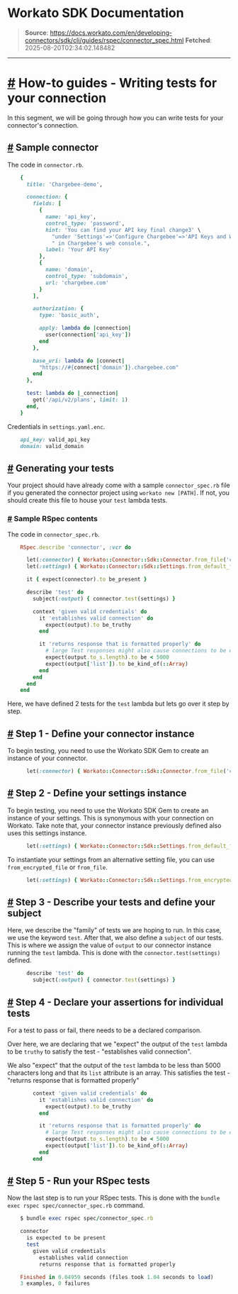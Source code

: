 # Workato SDK Documentation

> **Source**: https://docs.workato.com/en/developing-connectors/sdk/cli/guides/rspec/connector_spec.html
> **Fetched**: 2025-08-20T02:34:02.148482

---

# [#](<#how-to-guides-writing-tests-for-your-connection>) How-to guides - Writing tests for your connection

In this segment, we will be going through how you can write tests for your connector's connection.

## [#](<#sample-connector>) Sample connector

The code in `connector.rb`.
```ruby
    {
      title: 'Chargebee-demo',

      connection: {
        fields: [
          {
            name: 'api_key',
            control_type: 'password',
            hint: 'You can find your API key final change3' \
              "under 'Settings'=>'Configure Chargebee'=>'API Keys and Webhooks'" \
              " in Chargebee's web console.",
            label: 'Your API Key'
          },
          {
            name: 'domain',
            control_type: 'subdomain',
            url: 'chargebee.com'
          }
        ],

        authorization: {
          type: 'basic_auth',  

          apply: lambda do |connection|
            user(connection['api_key'])
          end
        },

        base_uri: lambda do |connect|
          "https://#{connect['domain']}.chargebee.com"
        end
      },

      test: lambda do |_connection|
        get('/api/v2/plans', limit: 1)
      end,
    }
```

Credentials in `settings.yaml.enc`.
```ruby
    api_key: valid_api_key
    domain: valid_domain
```

## [#](<#generating-your-tests>) Generating your tests

Your project should have already come with a sample `connector_spec.rb` file if you generated the connector project using `workato new [PATH]`. If not, you should create this file to house your `test` lambda tests.

### [#](<#sample-rspec-contents>) Sample RSpec contents

The code in `connector_spec.rb`.
```ruby
    RSpec.describe 'connector', :vcr do

      let(:connector) { Workato::Connector::Sdk::Connector.from_file('connector.rb', settings) }
      let(:settings) { Workato::Connector::Sdk::Settings.from_default_file }

      it { expect(connector).to be_present }

      describe 'test' do
        subject(:output) { connector.test(settings) }

        context 'given valid credentials' do
          it 'establishes valid connection' do
            expect(output).to be_truthy
          end

          it 'returns response that is formatted properly' do
            # large Test responses might also cause connections to be evaluated wrongly
            expect(output.to_s.length).to be < 5000
            expect(output['list']).to be_kind_of(::Array)
          end
        end
      end
    end
```

Here, we have defined 2 tests for the `test` lambda but lets go over it step by step.

## [#](<#step-1-define-your-connector-instance>) Step 1 - Define your connector instance

To begin testing, you need to use the Workato SDK Gem to create an instance of your connector.
```ruby
      let(:connector) { Workato::Connector::Sdk::Connector.from_file('connector.rb', settings) }
```

## [#](<#step-2-define-your-settings-instance>) Step 2 - Define your settings instance

To begin testing, you need to use the Workato SDK Gem to create an instance of your settings. This is synonymous with your connection on Workato. Take note that, your connector instance previously defined also uses this settings instance.
```ruby
      let(:settings) { Workato::Connector::Sdk::Settings.from_default_file }
```

To instantiate your settings from an alternative setting file, you can use `from_encrypted_file` or `from_file`.
```ruby
      let(:settings) { Workato::Connector::Sdk::Settings.from_encrypted_file('invalid_settings.yaml.enc') }
```

## [#](<#step-3-describe-your-tests-and-define-your-subject>) Step 3 - Describe your tests and define your subject

Here, we describe the "family" of tests we are hoping to run. In this case, we use the keyword `test`. After that, we also define a `subject` of our tests. This is where we assign the value of `output` to our connector instance running the `test` lambda. This is done with the `connector.test(settings)` defined.
```ruby
      describe 'test' do
        subject(:output) { connector.test(settings) }
```

## [#](<#step-4-declare-your-assertions-for-individual-tests>) Step 4 - Declare your assertions for individual tests

For a test to pass or fail, there needs to be a declared comparison.

Over here, we are declaring that we "expect" the output of the `test` lambda to be `truthy` to satisfy the test - "establishes valid connection".

We also "expect" that the output of the `test` lambda to be less than 5000 characters long and that its `list` attribute is an array. This satisfies the test - "returns response that is formatted properly"
```ruby
        context 'given valid credentials' do
          it 'establishes valid connection' do
            expect(output).to be_truthy
          end

          it 'returns response that is formatted properly' do
            # large Test responses might also cause connections to be evaluated wrongly
            expect(output.to_s.length).to be < 5000
            expect(output['list']).to be_kind_of(::Array)
          end
        end
```

## [#](<#step-5-run-your-rspec-tests>) Step 5 - Run your RSpec tests

Now the last step is to run your RSpec tests. This is done with the `bundle exec rspec spec/connector_spec.rb` command.
```ruby
    $ bundle exec rspec spec/connector_spec.rb

    connector
      is expected to be present
      test
        given valid credentials
          establishes valid connection
          returns response that is formatted properly

    Finished in 0.04959 seconds (files took 1.04 seconds to load)
    3 examples, 0 failures
```
